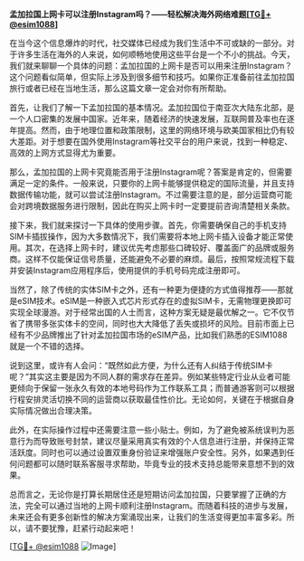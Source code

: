 **孟加拉国上网卡可以注册Instagram吗？——轻松解决海外网络难题[[TG💪+ @esim1088](https://t.me/s/esim1088)]**

在当今这个信息爆炸的时代，社交媒体已经成为我们生活中不可或缺的一部分。对于许多生活在海外的人来说，如何顺畅地使用这些平台是一个不小的挑战。今天，我们就来聊聊一个具体的问题：孟加拉国的上网卡是否可以用来注册Instagram？这个问题看似简单，但实际上涉及到很多细节和技巧。如果你正准备前往孟加拉国旅行或者已经在当地生活，那么这篇文章一定会对你有所帮助。

首先，让我们了解一下孟加拉国的基本情况。孟加拉国位于南亚次大陆东北部，是一个人口密集的发展中国家。近年来，随着经济的快速发展，互联网普及率也在逐年提高。然而，由于地理位置和政策限制，这里的网络环境与欧美国家相比仍有较大差距。对于想要在国外使用Instagram等社交平台的用户来说，找到一种稳定、高效的上网方式显得尤为重要。

那么，孟加拉国的上网卡究竟能否用于注册Instagram呢？答案是肯定的，但需要满足一定的条件。一般来说，只要你的上网卡能够提供稳定的国际流量，并且支持数据传输功能，就可以尝试注册Instagram。不过需要注意的是，部分运营商可能会对跨境数据服务进行限制，因此在购买上网卡时一定要提前咨询清楚相关条款。

接下来，我们就来探讨一下具体的使用步骤。首先，你需要确保自己的手机支持SIM卡插拔操作，因为大多数情况下，我们需要将本地上网卡插入设备才能正常使用。其次，在选择上网卡时，建议优先考虑那些口碑较好、覆盖面广的品牌或服务商。这样不仅能保证信号质量，还能避免不必要的麻烦。最后，按照常规流程下载并安装Instagram应用程序后，使用提供的手机号码完成注册即可。

当然了，除了传统的实体SIM卡之外，还有一种更为便捷的方式值得推荐——那就是eSIM技术。eSIM是一种嵌入式芯片形式存在的虚拟SIM卡，无需物理更换即可实现全球漫游。对于经常出国的人士而言，这种方案无疑是最优解之一。它不仅节省了携带多张实体卡的空间，同时也大大降低了丢失或损坏的风险。目前市面上已经有不少品牌推出了针对孟加拉国市场的eSIM产品，比如我们熟悉的ESIM1088就是一个不错的选择。

说到这里，或许有人会问：“既然如此方便，为什么还有人纠结于传统SIM卡呢？”其实这主要是因为不同人群的需求存在差异。例如某些特定行业从业者可能更倾向于保留一张永久有效的本地号码作为工作联系工具；而普通游客则可以根据行程安排灵活切换不同的运营商以获取最佳性价比。无论如何，关键在于根据自身实际情况做出合理决策。

此外，在实际操作过程中还需要注意一些小贴士。例如，为了避免被系统误判为恶意行为而导致账号封禁，建议尽量采用真实有效的个人信息进行注册，并保持正常活跃度。同时也可以通过设置双重身份验证来增强账户安全性。另外，如果遇到任何问题都可以随时联系客服寻求帮助，毕竟专业的技术支持总能带来意想不到的效果。

总而言之，无论你是打算长期居住还是短期访问孟加拉国，只要掌握了正确的方法，完全可以通过当地的上网卡顺利注册Instagram。而随着科技的进步与发展，未来还会有更多创新性的解决方案涌现出来，让我们的生活变得更加丰富多彩。所以，请不要犹豫，赶紧行动起来吧！

[[TG💪+ @esim1088](https://t.me/s/esim1088) ![Image](https://i.postimg.cc/4NQfJmqS/Snipaste-2025-05-13-00-14-12.png)]
